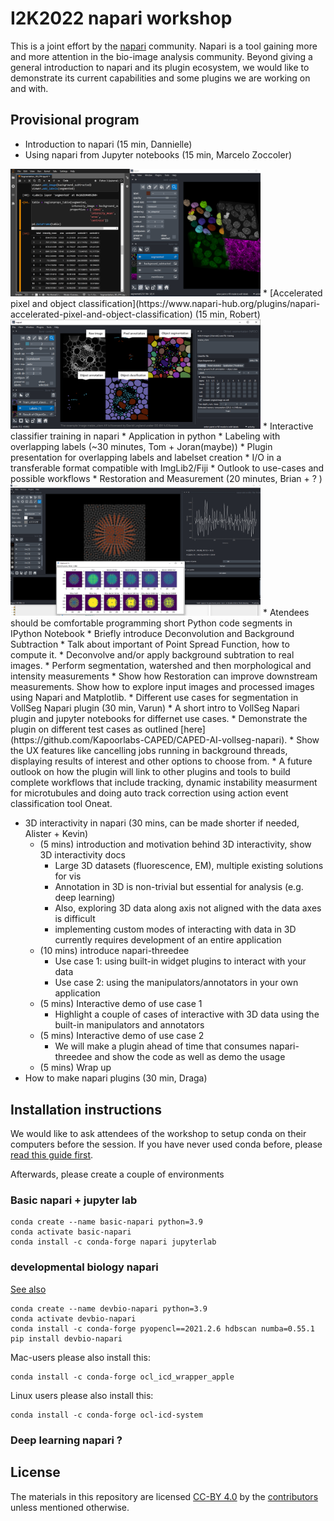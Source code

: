 # I2K2022 napari workshop

This is a joint effort by the [napari](https://napari.org) community. Napari is a tool gaining more and more attention in the bio-image analysis community. Beyond giving a general introduction to napari and its plugin ecosystem, we would like to demonstrate its current capabilities and some plugins we are working on and with.

## Provisional program
* Introduction to napari (15 min, Dannielle)
* Using napari from Jupyter notebooks (15 min, Marcelo Zoccoler)
<img src="images/notebook_and_napari.png" width="400"/>  
* [Accelerated pixel and object classification](https://www.napari-hub.org/plugins/napari-accelerated-pixel-and-object-classification) (15 min, Robert)
    <img src="images/apoc.png" width="400"/>
    * Interactive classifier training in napari
    * Application in python
* Labeling with overlapping labels (~30 minutes, Tom + Joran(maybe))
    * Plugin presentation for overlapping labels and labelset creation
    * I/O in a transferable format compatible with ImgLib2/Fiji
    * Outlook to use-cases and possible workflows
* Restoration and Measurement (20 minutes, Brian + ? )  
     <img src="images/decon_star.png" width="400"/>  
    * Atendees should be comfortable programming short Python code segments in IPython Notebook
    * Briefly introduce Deconvolution and Background Subtraction
    * Talk about important of Point Spread Function, how to compute it. 
    * Deconvolve and/or apply background subtration to real images.
    * Perform segmentation, watershed and then morphological and intensity measurements
    * Show how Restoration can improve downstream measurements.   Show how to explore input images and processed images using Napari and Matplotlib.
* Different use cases for segmentation in VollSeg Napari plugin (30 min, Varun)
    * A short intro to VollSeg Napari plugin and jupyter notebooks for differnet use cases.
    * Demonstrate the plugin on different test cases as outlined [here](https://github.com/Kapoorlabs-CAPED/CAPED-AI-vollseg-napari).
    * Show the UX features like cancelling jobs running in background threads, displaying results of interest and other options to choose from.
    * A future outlook on how the plugin will link to other plugins and tools to build complete workflows that include tracking, dynamic instability measurment for microtubules and doing auto track correction using action event classification tool Oneat. 

* 3D interactivity in napari (30 mins, can be made shorter if needed, Alister + Kevin)
    * (5 mins) introduction and motivation behind 3D interactivity, show 3D interactivity docs
        * Large 3D datasets (fluorescence, EM), multiple existing solutions for vis
        * Annotation in 3D is non-trivial but essential for analysis (e.g. deep learning)
        * Also, exploring 3D data along axis not aligned with the data axes is difficult
        * implementing custom modes of interacting with data in 3D currently requires development of an entire application
    * (10 mins) introduce napari-threedee
        * Use case 1: using built-in widget plugins to interact with your data
        * Use case 2: using the manipulators/annotators in your own application
    * (5 mins) Interactive demo of use case 1
        * Highlight a couple of cases of interactive with 3D data using the built-in manipulators and annotators
    * (5 mins) Interactive demo of use case 2
        * We will make a plugin ahead of time that consumes napari-threedee and show the code as well as demo the usage
    * (5 mins) Wrap up
* How to make napari plugins (30 min, Draga)

## Installation instructions

We would like to ask attendees of the workshop to setup conda on their computers before the session. If you have never used conda before, please [read this guide first](https://biapol.github.io/blog/johannes_mueller/anaconda_getting_started/).

Afterwards, please create a couple of environments

### Basic napari + jupyter lab

    conda create --name basic-napari python=3.9
    conda activate basic-napari
    conda install -c conda-forge napari jupyterlab

### developmental biology napari

[See also](https://github.com/haesleinhuepf/devbio-napari#installation)

    conda create --name devbio-napari python=3.9
    conda activate devbio-napari
    conda install -c conda-forge pyopencl==2021.2.6 hdbscan numba=0.55.1
    pip install devbio-napari

Mac-users please also install this:

    conda install -c conda-forge ocl_icd_wrapper_apple

Linux users please also install this:

    conda install -c conda-forge ocl-icd-system

### Deep learning napari ?


## License

The materials in this repository are licensed [CC-BY 4.0](https://github.com/haesleinhuepf/I2K2022-napari-workshop/blob/main/LICENSE-CC-BY) by the [contributors](https://github.com/haesleinhuepf/I2K2022-napari-workshop/graphs/contributors) unless mentioned otherwise.
